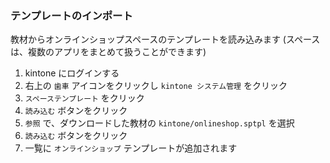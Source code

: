 ### テンプレートのインポート
教材からオンラインショップスペースのテンプレートを読み込みます (スペースは、複数のアプリをまとめて扱うことができます)

1. kintone にログインする
2. 右上の `歯車` アイコンをクリックし `kintone システム管理` をクリック
3. `スペーステンプレート` をクリック
4. `読み込む` ボタンをクリック
5. `参照` で、ダウンロードした教材の `kintone/onlineshop.sptpl` を選択
6. `読み込む` ボタンをクリック
7. 一覧に `オンラインショップ` テンプレートが追加されます
